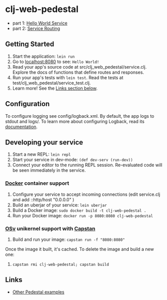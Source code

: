 # clj-web-pedestal

- part 1: [Hello World Service](doc/hello-world-service.md)
- part 2: [Service Routing](doc/service-routing.md)

## Getting Started

1. Start the application: `lein run`
2. Go to [localhost:8080](http://localhost:8080/) to see: `Hello World!`
3. Read your app's source code at src/clj_web_pedestal/service.clj. Explore the docs of functions
   that define routes and responses.
4. Run your app's tests with `lein test`. Read the tests at test/clj_web_pedestal/service_test.clj.
5. Learn more! See the [Links section below](#links).


## Configuration

To configure logging see config/logback.xml. By default, the app logs to stdout and logs/.
To learn more about configuring Logback, read its [documentation](http://logback.qos.ch/documentation.html).


## Developing your service

1. Start a new REPL: `lein repl`
2. Start your service in dev-mode: `(def dev-serv (run-dev))`
3. Connect your editor to the running REPL session.
   Re-evaluated code will be seen immediately in the service.

### [Docker](https://www.docker.com/) container support

1. Configure your service to accept incoming connections (edit service.clj and add  ::http/host "0.0.0.0" )
2. Build an uberjar of your service: `lein uberjar`
3. Build a Docker image: `sudo docker build -t clj-web-pedestal .`
4. Run your Docker image: `docker run -p 8080:8080 clj-web-pedestal`

### [OSv](http://osv.io/) unikernel support with [Capstan](http://osv.io/capstan/)

1. Build and run your image: `capstan run -f "8080:8080"`

Once the image it built, it's cached.  To delete the image and build a new one:

1. `capstan rmi clj-web-pedestal; capstan build`


## Links
* [Other Pedestal examples](http://pedestal.io/samples)

